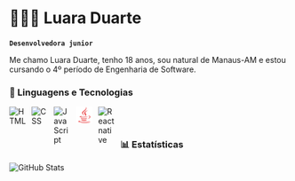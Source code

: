 # 👩🏻‍💻 Luara Duarte

**`Desenvolvedora junior`**

Me chamo Luara Duarte, tenho 18 anos, sou natural de Manaus-AM e estou cursando o 4º período de Engenharia de Software.

### 🤖 Linguagens e Tecnologias
<img 
    align="left" 
    alt="HTML"
    title="HTML" 
    width="30px" 
    style="padding-right: 10px;" 
    src="https://cdn.jsdelivr.net/gh/devicons/devicon@latest/icons/html5/html5-original.svg" 
/>

<img 
    align="left" 
    alt="CSS" 
    title="CSS"
    width="30px" 
    style="padding-right: 10px;" 
    src="https://cdn.jsdelivr.net/gh/devicons/devicon@latest/icons/css3/css3-original.svg" 
/>

<img 
    align="left" 
    alt="JavaScript" 
    title="JavaScript"
    width="30px" 
    style="padding-right: 10px;" 
    src="https://cdn.jsdelivr.net/gh/devicons/devicon@latest/icons/javascript/javascript-original.svg" 
/>

<img 
    align="left" 
    alt="Java" 
    title="Java"
    width="30px" 
    style="padding-right: 10px;" 
    src= "https://raw.githubusercontent.com/devicons/devicon/6910f0503efdd315c8f9b858234310c06e04d9c0/icons/java/java-plain.svg"
/>

<img 
    align="left" 
    alt="React native" 
    title="React native"
    width="30px" 
    style="padding-right: 10px;" 
    src= "https://reactnative.dev/img/header_logo.svg"
/>

<br/>
<br/>

### 📊 Estatísticas
<p>
   <img 
    align="left" 
    alt="GitHub Stats" 
    height="200" 
    style="padding-right: 10px;" 
    src="https://github-readme-stats.vercel.app/api/top-langs/?username=duara1&theme=tokyonight&layout=compact&custom_title=Tecnologias" 
  /
</p>
